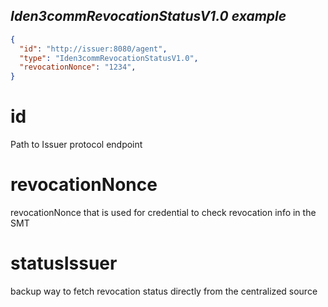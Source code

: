 <h2> <i> Iden3commRevocationStatusV1.0 example </i> </h2>

```json
{
  "id": "http://issuer:8080/agent",
  "type": "Iden3commRevocationStatusV1.0",
  "revocationNonce": "1234",
}
```

# id

Path to Issuer protocol endpoint

# revocationNonce

revocationNonce that is used for credential to check revocation info in the SMT

# statusIssuer

backup way to fetch revocation status directly from the centralized source
